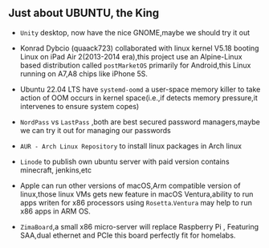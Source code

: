 ## Just about UBUNTU, the King 
- ```Unity``` desktop, now have the nice GNOME,maybe we should try it out
- Konrad Dybcio (quaack723) collaborated with linux kernel V5.18 booting Linux on iPad Air 2(2013-2014 era),this project use an Alpine-Linux based distribution called ```postMarketOS``` primarily for Android,this Linux running on A7,A8 chips like iPhone 5S.
- Ubuntu 22.04 LTS have ```systemd-oomd``` a user-space memory killer to take action of OOM occurs in kernel space(i.e.,if detects memory pressure,it intervenes to ensure system copes)

- ```NordPass``` vs ```LastPass``` ,both are best secured password managers,maybe we can try it out for managing our passwords
- ```AUR - Arch Linux Repository``` to install linux packages in Arch linux
- ```Linode``` to publish own ubuntu server with paid version contains minecraft, jenkins,etc
- Apple can run other versions of macOS,Arm compatible version of linux,those linux VMs gets new feature in macOS Ventura,ability to run apps writen for x86 processors using ```Rosetta```.```Ventura``` may help to run x86 apps in ARM OS.
- ```ZimaBoard```,a small x86 micro-server will replace Raspberry Pi , Featuring SAA,dual ethernet and PCIe this board perfectly fit for homelabs.